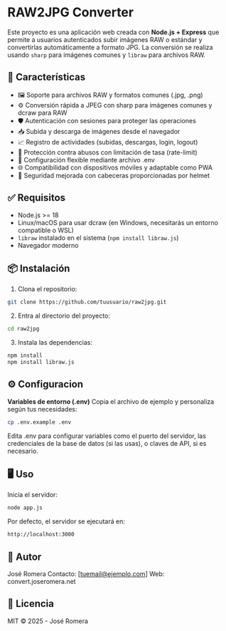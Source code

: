 # RAW2JPG Converter

Este proyecto es una aplicación web creada con **Node.js + Express** que permite a usuarios autenticados subir imágenes RAW o estándar y convertirlas automáticamente a formato JPG. La conversión se realiza usando `sharp` para imágenes comunes y `libraw` para archivos RAW.

## 🚀 Características
- 🖼️ Soporte para archivos RAW y formatos comunes (.jpg, .png)
- ⚙️ Conversión rápida a JPEG con sharp para imágenes comunes y dcraw para RAW
- 🛡️ Autenticación con sesiones para proteger las operaciones
- 📥 Subida y descarga de imágenes desde el navegador
- 📈 Registro de actividades (subidas, descargas, login, logout)
- 🧱 Protección contra abusos con limitación de tasa (rate-limit)
- 🧠 Configuración flexible mediante archivo .env
- 🌐 Compatibilidad con dispositivos móviles y adaptable como PWA
- 🔐 Seguridad mejorada con cabeceras proporcionadas por helmet



## ✅ Requisitos
- Node.js >= 18
- Linux/macOS para usar dcraw (en Windows, necesitarás un entorno compatible o WSL)
- `libraw` instalado en el sistema (`npm install libraw.js`)
- Navegador moderno



## 📦 Instalación
1. Clona el repositorio:
```bash
git clone https://github.com/tuusuario/raw2jpg.git
```

2. Entra al directorio del proyecto:
```bash
cd raw2jpg
```

3. Instala las dependencias:
```bash
npm install
npm install libraw.js
```



## ⚙️ Configuracion
**Variables de entorno (.env)**
Copia el archivo de ejemplo y personaliza según tus necesidades:
```bash
cp .env.example .env
```
Edita .env para configurar variables como el puerto del servidor, las credenciales de la base de datos (si las usas), o claves de API, si es necesario.



## 🖥️ Uso
Inicia el servidor:
```bash
node app.js
```

Por defecto, el servidor se ejecutará en:
```bash
http://localhost:3000
```



## 🧠 Autor
José Romera
Contacto: [tuemail@ejemplo.com]
Web: convert.joseromera.net



## 📄 Licencia
MIT © 2025 - José Romera


